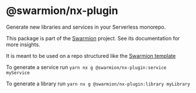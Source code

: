 # @swarmion/nx-plugin

Generate new libraries and services in your Serverless monorepo.

This package is part of the [Swarmion](https://www.swarmion.dev) project. See its documentation for more insights.

It is meant to be used on a repo structured like the [Swarmion template](https://github.com/swarmion/template)

To generate a service run `yarn nx g @swarmion/nx-plugin:service myService`

To generate a library run `yarn nx g @swarmion/nx-plugin:library myLibrary`
